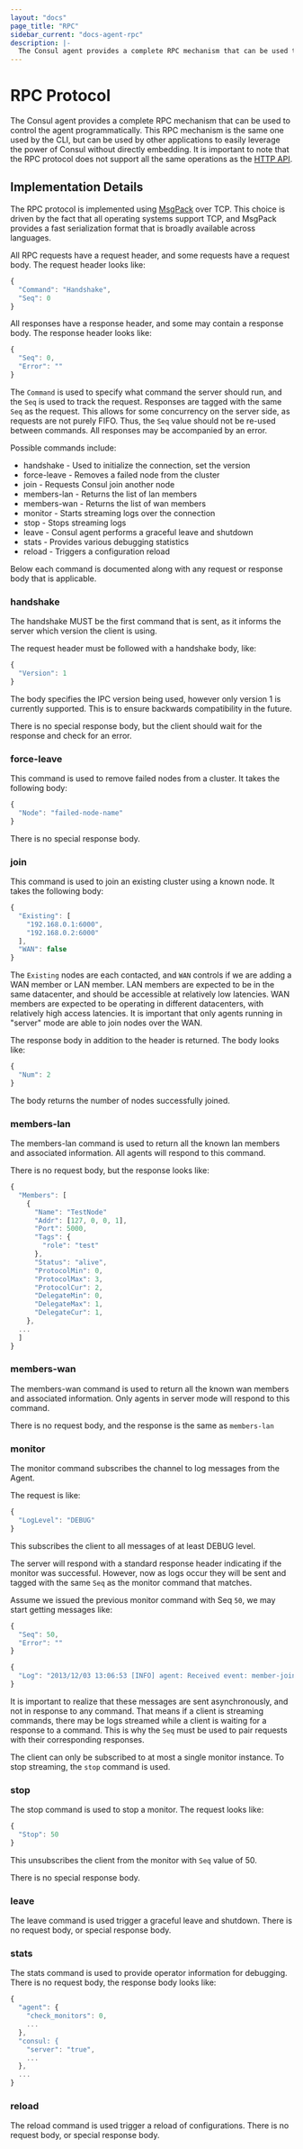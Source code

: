 ```yaml
---
layout: "docs"
page_title: "RPC"
sidebar_current: "docs-agent-rpc"
description: |-
  The Consul agent provides a complete RPC mechanism that can be used to control the agent programmatically. This RPC mechanism is the same one used by the CLI, but can be used by other applications to easily leverage the power of Consul without directly embedding.
---
```


# RPC Protocol

The Consul agent provides a complete RPC mechanism that can
be used to control the agent programmatically. This RPC
mechanism is the same one used by the CLI, but can be
used by other applications to easily leverage the power
of Consul without directly embedding. It is important to note
that the RPC protocol does not support all the same operations
as the [HTTP API](/docs/agent/http.html).

## Implementation Details

The RPC protocol is implemented using [MsgPack](http://msgpack.org/)
over TCP. This choice is driven by the fact that all operating
systems support TCP, and MsgPack provides a fast serialization format
that is broadly available across languages.

All RPC requests have a request header, and some requests have
a request body. The request header looks like:

```javascript
{
  "Command": "Handshake",
  "Seq": 0
}
```

All responses have a response header, and some may contain
a response body. The response header looks like:

```javascript
{
  "Seq": 0,
  "Error": ""
}
```

The `Command` is used to specify what command the server should
run, and the `Seq` is used to track the request. Responses are
tagged with the same `Seq` as the request. This allows for some
concurrency on the server side, as requests are not purely FIFO.
Thus, the `Seq` value should not be re-used between commands.
All responses may be accompanied by an error.

Possible commands include:

* handshake - Used to initialize the connection, set the version
* force-leave - Removes a failed node from the cluster
* join - Requests Consul join another node
* members-lan - Returns the list of lan members
* members-wan - Returns the list of wan members
* monitor - Starts streaming logs over the connection
* stop - Stops streaming logs
* leave - Consul agent performs a graceful leave and shutdown
* stats - Provides various debugging statistics
* reload - Triggers a configuration reload

Below each command is documented along with any request or
response body that is applicable.

### handshake

The handshake MUST be the first command that is sent, as it informs
the server which version the client is using.

The request header must be followed with a handshake body, like:

```javascript
{
  "Version": 1
}
```

The body specifies the IPC version being used, however only version
1 is currently supported. This is to ensure backwards compatibility
in the future.

There is no special response body, but the client should wait for the
response and check for an error.

### force-leave

This command is used to remove failed nodes from a cluster. It takes
the following body:

```javascript
{
  "Node": "failed-node-name"
}
```

There is no special response body.

### join

This command is used to join an existing cluster using a known node.
It takes the following body:

```javascript
{
  "Existing": [
    "192.168.0.1:6000",
    "192.168.0.2:6000"
  ],
  "WAN": false
}
```

The `Existing` nodes are each contacted, and `WAN` controls if we are adding a
WAN member or LAN member. LAN members are expected to be in the same datacenter,
and should be accessible at relatively low latencies. WAN members are expected to
be operating in different datacenters, with relatively high access latencies. It is
important that only agents running in "server" mode are able to join nodes over the
WAN.

The response body in addition to the header is returned. The body looks like:

```javascript
{
  "Num": 2
}
```

The body returns the number of nodes successfully joined.

### members-lan

The members-lan command is used to return all the known lan members and associated
information. All agents will respond to this command.

There is no request body, but the response looks like:

```javascript
{
  "Members": [
    {
      "Name": "TestNode"
      "Addr": [127, 0, 0, 1],
      "Port": 5000,
      "Tags": {
        "role": "test"
      },
      "Status": "alive",
      "ProtocolMin": 0,
      "ProtocolMax": 3,
      "ProtocolCur": 2,
      "DelegateMin": 0,
      "DelegateMax": 1,
      "DelegateCur": 1,
    },
  ...
  ]
}
```

### members-wan

The members-wan command is used to return all the known wan members and associated
information. Only agents in server mode will respond to this command.

There is no request body, and the response is the same as `members-lan`

### monitor

The monitor command subscribes the channel to log messages from the Agent.

The request is like:

```javascript
{
  "LogLevel": "DEBUG"
}
```

This subscribes the client to all messages of at least DEBUG level.

The server will respond with a standard response header indicating if the monitor
was successful. However, now as logs occur they will be sent and tagged with
the same `Seq` as the monitor command that matches.

Assume we issued the previous monitor command with Seq `50`,
we may start getting messages like:

```javascript
{
  "Seq": 50,
  "Error": ""
}

{
  "Log": "2013/12/03 13:06:53 [INFO] agent: Received event: member-join"
}
```

It is important to realize that these messages are sent asynchronously,
and not in response to any command. That means if a client is streaming
commands, there may be logs streamed while a client is waiting for a
response to a command. This is why the `Seq` must be used to pair requests
with their corresponding responses.

The client can only be subscribed to at most a single monitor instance.
To stop streaming, the `stop` command is used.

### stop

The stop command is used to stop a monitor.
The request looks like:

```javascript
{
  "Stop": 50
}
```

This unsubscribes the client from the monitor with `Seq` value of 50.

There is no special response body.

### leave

The leave command is used trigger a graceful leave and shutdown.
There is no request body, or special response body.

### stats

The stats command is used to provide operator information for debugging.
There is no request body, the response body looks like:

```javascript
{
  "agent": {
    "check_monitors": 0,
    ...
  },
  "consul: {
    "server": "true",
    ...
  },
  ...
}
```

### reload

The reload command is used trigger a reload of configurations.
There is no request body, or special response body.
